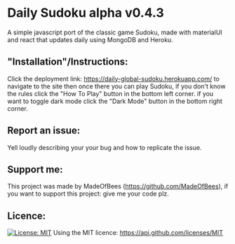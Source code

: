 # Daily Sudoku alpha v0.4.3

A simple javascript port of the classic game Sudoku, made with materialUI and react that updates daily using MongoDB and Heroku.

## "Installation"/Instructions:

Click the deployment link: https://daily-global-sudoku.herokuapp.com/ to navigate to the site then once there you can play Sudoku, if you don't know the rules click the "How To Play" button in the bottom left corner. if you want to toggle dark mode click the "Dark Mode" button in the bottom right corner.

## Report an issue:

Yell loudly describing your your bug and how to replicate the issue.

## Support me:

This project was made by MadeOfBees (https://github.com/MadeOfBees), if you want to support this project: give me your code plz.

## Licence:
[![License: MIT](https://img.shields.io/badge/License-MIT-yellow.svg)](https://opensource.org/licenses/MIT)
Using the MIT licence: https://api.github.com/licenses/MIT
